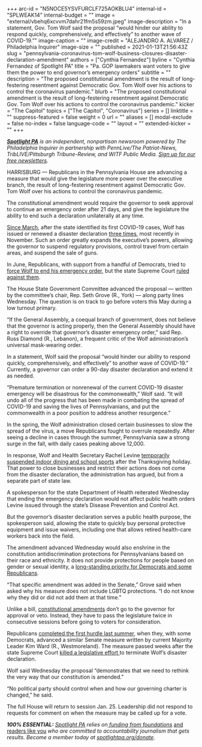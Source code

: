 +++
arc-id = "N5NOCE5YSVFURCLF725AOKBLU4"
internal-id = "SPLWEAK14"
internal-budget = ""
image = "external/vbehq6xcvvm7dahr21fm5s59zm.jpeg"
image-description = "In a statement, Gov. Tom Wolf said the proposal “would hinder our ability to respond quickly, comprehensively, and effectively” to another wave of COVID-19.”"
image-caption = ""
image-credit = "ALEJANDRO A. ALVAREZ / Philadelphia Inquirer"
image-size = ""
published = 2021-01-13T21:56:43Z
slug = "pennsylvania-coronavirus-tom-wolf-business-closures-disaster-declaration-amendment"
authors = ["Cynthia Fernandez"]
byline = "Cynthia Fernandez of Spotlight PA"
title = "Pa. GOP lawmakers want voters to give them the power to end governor’s emergency orders"
subtitle = ""
description = "The proposed constitutional amendment is the result of long-festering resentment against Democratic Gov. Tom Wolf over his actions to control the coronavirus pandemic."
blurb = "The proposed constitutional amendment is the result of long-festering resentment against Democratic Gov. Tom Wolf over his actions to control the coronavirus pandemic."
kicker = "The Capitol"
topics = ["The Capitol", "Coronavirus"]
series = []
linktitle = ""
suppress-featured = false
weight = 0
url = ""
aliases = []
modal-exclude = false
no-index = false
language-code = ""
layout = ""
extended-kicker = ""
+++

<a href="https://www.spotlightpa.org/"><i><b>Spotlight PA</b></i></a><i> is an independent, nonpartisan newsroom powered by The Philadelphia Inquirer in partnership with PennLive/The Patriot-News, TribLIVE/Pittsburgh Tribune-Review, and WITF Public Media. </i><a href="https://www.spotlightpa.org/newsletters"><i>Sign up for our free newsletters</i></a><i>.</i>

HARRISBURG — Republicans in the Pennsylvania House are advancing a measure that would give the legislature more power over the executive branch, the result of long-festering resentment against Democratic Gov. Tom Wolf over his actions to control the coronavirus pandemic.

The constitutional amendment would require the governor to seek approval to continue an emergency order after 21 days, and give the legislature the ability to end such a declaration unilaterally at any time.

<a href="https://www.spotlightpa.org/news/2020/03/pennsylvania-shutdown-lifesustaining-businesses-tom-wolf-shut-down/">Since March</a>, after the state identified its first COVID-19 cases, Wolf has issued or renewed a disaster declaration <a href="https://web.archive.org/web/20230117043817/https://www.governor.pa.gov/newsroom/governor-wolf-signs-renewal-to-covid-19-disaster-declaration/">three times</a>, most recently in November. Such an order greatly expands the executive’s powers, allowing the governor to suspend regulatory provisions, control travel from certain areas, and suspend the sale of guns.

In June, Republicans, with support from a handful of Democrats, tried to <a href="https://www.spotlightpa.org/news/2020/06/pennsylvania-coronavirus-emergency-resolution-court-battle/">force Wolf to end his emergency order</a>, but the state Supreme Court <a href="https://www.spotlightpa.org/news/2020/07/pennsylvania-coronavirus-disaster-declaration-supreme-court-ruling/">ruled against them</a>.

<script src="https://www.spotlightpa.org/embed.js" async></script><div data-spl-embed-version="1" data-spl-src="https://www.spotlightpa.org/embeds/newsletter/"></div>

The House State Government Committee advanced the proposal — written by the committee’s chair, Rep. Seth Grove (R., York) — along party lines Wednesday. The question is on track to go before voters this May during a low turnout primary.

“If the General Assembly, a coequal branch of government, does not believe that the governor is acting properly, then the General Assembly should have a right to override that governor’s disaster emergency order,” said Rep. Russ Diamond (R., Lebanon), a frequent critic of the Wolf administration’s universal mask-wearing order.

In a statement, Wolf said the proposal “would hinder our ability to respond quickly, comprehensively, and effectively” to another wave of COVID-19.” Currently, a governor can order a 90-day disaster declaration and extend it as needed.

“Premature termination or nonrenewal of the current COVID-19 disaster emergency will be disastrous for the commonwealth,” Wolf said. “It will undo all of the progress that has been made in combating the spread of COVID-19 and saving the lives of Pennsylvanians, and put the commonwealth in a poor position to address another resurgence.”

In the spring, the Wolf administration closed certain businesses to slow the spread of the virus, a move Republicans fought to overrule repeatedly. After seeing a decline in cases through the summer, Pennsylvania saw a strong surge in the fall, with daily cases peaking above 12,000.

In response, Wolf and Health Secretary Rachel Levine <a href="https://www.spotlightpa.org/news/2020/12/pennsylvania-indoor-dining-school-sports-ban-tom-wolf-three-weeks/">temporarily suspended indoor dining and school sports</a> after the Thanksgiving holiday. That power to close businesses and restrict their actions does not come from the disaster declaration, the administration has argued, but from a separate part of state law.

A spokesperson for the state Department of Health reiterated Wednesday that ending the emergency declaration would not affect public health orders Levine issued through the state’s Disease Prevention and Control Act. 

But the governor’s disaster declaration serves a public health purpose, the spokesperson said, allowing the state to quickly buy personal protective equipment and issue waivers, including one that allows retired health-care workers back into the field.

The amendment advanced Wednesday would also enshrine in the constitution antidiscrimination protections for Pennsylvanians based on their race and ethnicity. It does not provide protections for people based on gender or sexual identity, a <a href="https://www.spotlightpa.org/news/2020/06/pennsylvania-lgbtq-discrimination-protections-law/">long-standing priority for Democrats and some Republicans</a>.

<script src="https://www.spotlightpa.org/embed.js" async></script><div data-spl-embed-version="1" data-spl-src="https://www.spotlightpa.org/embeds/donate/?teaser_text=Spotlight%20PA%20provides%20essential%2C%20public-service%20journalism%20thanks%20to%20readers%20like%20you.%20Help%20us%20continue%20that%20work."></div>

“That specific amendment was added in the Senate,” Grove said when asked why his measure does not include LGBTQ protections. “I do not know why they did or did not add them at that time.”

Unlike a bill, <a href="https://www.legis.state.pa.us/cfdocs/legis/LI/consCheck.cfm?txtType=HTM&ttl=00&div=0&chpt=11">constitutional amendments</a> don’t go to the governor for approval or veto. Instead, they have to pass the legislature twice in consecutive sessions before going to voters for consideration.

Republicans <a href="https://www.spotlightpa.org/news/2020/07/coronavirus-disaster-declaration-pennsylvania-legislature-powers/">completed the first hurdle last summer</a>, when they, with some Democrats, advanced a similar Senate measure written by current Majority Leader Kim Ward (R., Westmoreland). The measure passed weeks after the state Supreme Court <a href="https://www.spotlightpa.org/news/2020/07/pennsylvania-coronavirus-disaster-declaration-supreme-court-ruling/">killed a legislative effort </a>to terminate Wolf’s disaster declaration.

Wolf said Wednesday the proposal “demonstrates that we need to rethink the very way that our constitution is amended.”

“No political party should control when and how our governing charter is changed,” he said.

The full House will return to session Jan. 25. Leadership did not respond to requests for comment on when the measure may be called up for a vote.

<i><b>100% ESSENTIAL:</b></i><i> </i><a href="https://www.spotlightpa.org/"><i>Spotlight PA</i></a><i> relies on</i><a href="https://www.spotlightpa.org/support"><i> funding from foundations</i></a><i> </i><a href="https://www.spotlightpa.org/support">and readers like you</a><i> who are committed to accountability journalism that gets results. Become a member today at </i><a href="http://spotlightpa.fundjournalism.org/donate?campaign=701Dn000000YgovIAC"><i>spotlightpa.org/donate</i></a><i>.</i>
